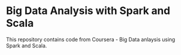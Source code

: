 # Big Data Analysis with Spark and Scala

This repository contains code from Coursera - Big Data anlaysis using Spark and Scala. 
